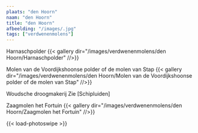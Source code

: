 ```yaml
---
plaats: "den Hoorn"
naam: "den Hoorn"
title: "den Hoorn"
afbeelding: "/images/.jpg"
tags: ["verdwenenmolens"]
---
```


Harnaschpolder
{{< gallery dir="/images/verdwenenmolens/den Hoorn/Harnaschpolder" //>}}

Molen van de Voordijkshoonse polder of de molen van Stap
{{< gallery dir="/images/verdwenenmolens/den Hoorn/Molen van de Voordijkshoonse polder of de molen van Stap" //>}}

Woudsche droogmakerij
Zie [Schipluiden]

Zaagmolen het Fortuin
{{< gallery dir="/images/verdwenenmolens/den Hoorn/Zaagmolen het Fortuin" //>}}

{{< load-photoswipe >}}